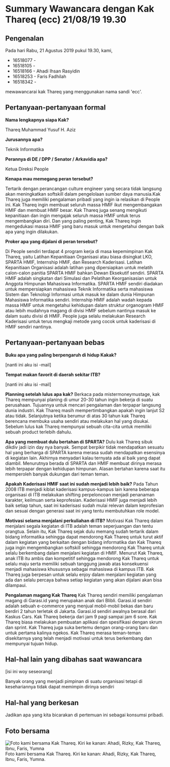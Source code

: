 # Summary Wawancara dengan Kak Thareq (ecc) 21/08/19 19.30

## Pengenalan

Pada hari Rabu, 21 Agustus 2019 pukul 19.30, kami,
- 16518077 -
- 16518105 -
- 16518166 - Ahadi Ihsan Rasyidin
- 16518253 - Faris Fadhilah
- 16518342 -

mewawancarai kak Thareq yang menggunakan nama sandi 'ecc'.


## Pertanyaan-pertanyaan formal

**Nama lengkapnya siapa Kak?**

Thareq Muhammad Yusuf H. Aziz

**Jurusannya apa?**

Teknik Informatika

**Perannya di DE / DPP / Senator / Arkavidia apa?**

Ketua Direksi People

**Kenapa mau memegang peran tersebut?**

Tertarik dengan perancangan culture engineer yang secara tidak langsung akan meningkatkan softskill dalam pengelolaan sumber daya manusia.Kak Thareq juga memiliki pengalaman pribadi yang ingin ia relasikan di People ini. Kak Thareq ingin membuat seluruh massa HMIF ikut mengembangakan HMIF dan membuat HMIF besar. Kak Thareq juga senang mengikuti kepanitiaan dan ingin mengajak seluruh massa HMIF untuk terus mengembangkan diri. Dan yang paling penting, Kak Thareq ingin mengedukasi massa HMIF yang baru masuk untuk mengetahui dengan baik apa yang ingin dilakukan.

**Proker apa yang dijalani di peran tersebut?**

Di People sendiri terdapat 4 program kerja di masa kepemimpinan Kak Thareq, yaitu Latihan Kepanitiaan Organisasi atau biasa disingkat LKO, SPARTA HMIF, Internship HMIF, dan Research Kaderisasi. Latihan Kepanitiaan Organisasi adalah latihan yang dipersiapkan untuk melatih calon-calon panitia SPARTA HMIF bahkan Dewan Eksekutif sendiri. SPARTA HMIF adalah singkatan dari Simulasi dan Pelatihan Keorganisasian untuk Anggota Himpunan Mahasiswa Informatika. SPARTA HMIF sendiri diadakan untuk mempersiapkan mahasiswa Teknik Informatika serta mahasiswa Sistem dan Teknologi Informasi untuk masuk ke dalam dunia Himpunan Mahasiswa Informatika sendiri. Internship HMIF adalah wadah kepada massa HMIF untuk mengetahui kehidupan dalam struktur organogram HMIF atau lebih mudahnya magang di divisi HMIF sebelum nantinya masuk ke dalam suatu divisi di HMIF. People juga selalu melakukan Research Kaderisasi untuk terus mengkaji metode yang cocok untuk kaderisasi di HMIF sendiri nantinya. 


## Pertanyaan-pertanyaan bebas

**Buku apa yang paling berpengaruh di hidup Kakak?**

[nanti ini aku isi -mail]

**Tempat makan favorit di daerah sekitar ITB?**

[nanti ini aku isi -mail]

**Planning setelah lulus apa kak?**
Berkaca pada mistermoneymustage, kak Thareq mempunyai planing di umur 20-30 tahun ingin bekerja di suatu perusahaan. Tujuannya untuk mencari pengalaman dan terpapar langsung dunia industri. Kak Thareq masih mempertimbangkan apakah ingin lanjut S2 atau tidak.
Selanjutnya ketika berumur di atas 30 tahun kak Thareq berencana membuka usaha sendiri atau melakukan hal yang disukai. Sebelum lulus kak Thareq mempunyai sebuah cita-cita untuk memiliki sebuah product terlebih dahulu.

**Apa yang membuat dulu bertahan di SPARTA?**
Dulu kak Thareq sibuk dikdiv jadi izin day nya banyak. Sempat berpikir tidak mendapatkan sesuatu hal yang berharga di SPARTA karena merasa sudah mendapatkan esensinya di kegiatan lain. Akhirnya menyadari kalau ternyata ada al baik yang dapat diambil. Menurutnya berada di SPARTA dan HMIF membuat dirinya merasa lebih terpapar dengan kehidupan himpunan. Alasan bertahan karena saat itu memperoleh banyak dukungan dari teman teman.

**Apakah Kaderisasi HMIF saat ini sudah menjadi lebih baik?**
Pada Tahun 2008 ITB menjadi kiblat kaderisasi kampus-kampus lain karena beberapa organisasi di ITB melakukan shifting perpeloncoan menjadi penanaman karakter, keilmuan serta keprofesian. Kaderisasi HMIF juga menjadi lebih baik setiap tahun, saat ini kaderisasi sudah mulai relevan dalam keprofesian dan sesuai dengan generasi saat ini yang tentu membutuhkan role model.

**Motivasi selama menjalani perkuliahan di ITB?**
Motivasi Kak Thareq dalam menjalani segala kegiatan di ITB adalah teman seperjuangan dan tentu orangtua. Selain itu, Kak Thareq sejak dulu memang sudah tertarik dalam bidang informatika sehingga dapat mendorong Kak Thareq untuk turut aktif dalam kegiatan yang berkaitan dengan bidang informatika dan Kak Thareq juga ingin mengembangkan softskill sehingga mendorong Kak Thareq untuk selalu berkembang dalam menjalani kegiatan di HMIF. Menurut Kak Thareq, anak ITB itu ambis dan kompetitif sehingga mendorong Kak Thareq untuk selalu maju serta memiliki sebuah tanggung jawab atas konsekuensi menjadi mahasiswa khususnya sebagai mahasiswa di kampus ITB. Kak Thareq juga berpesan untuk selalu enjoy dalam menjalani kegiatan yang ada dan selalu percaya bahwa setiap kegiatan yang akan dijalani akan bisa dilampaui.

**Pengalaman magang Kak Thareq**
Kak Thareq sendiri memiliki pengalaman magang di Garasi.id yang merupakan anak dari Blibli. Garasi.id sendiri adalah sebuah e-commerce yang menjual mobil-mobil bekas dan baru berdiri 2 tahun terletak di Jakarta. Garasi.id sendiri awalnya berasal dari Kaskus Cars. Kak Thareq bekerja dari jam 9 pagi sampai jam 6 sore. Kak Thareq biasa melakukan pembuatan aplikasi dan spesifikasi dengan skrum dan sprint. Kak Thareq juga suka bertemu dengan orang-orang baru dan untuk pertama kalinya ngekos. Kak Thareq merasa teman-teman disekitarnya yang telah menjadi motivasi untuk terus berkembang dan mempunyai tujuan hidup. 

## Hal-hal lain yang dibahas saat wawancara

[isi ini woy seseorang]


Banyak orang yang menjadi pimpinan di suatu organisasi tetapi di kesehariannya tidak dapat memimpin dirinya sendiri

## Hal-hal yang berkesan

Jadikan apa yang kita bicarakan di pertemuan ini sebagai konsumsi pribadi.

## Foto bersama
![Foto kami bersama Kak Thareq. Kiri ke kanan: Ahadi, Rizky, Kak Thareq, Ibnu, Faris, Yumna](https://github.com/ozer0532/TugasWawancaraDaemon/raw/master/13516004/16518077-16518105-16518166-16518253-16518342.jpg)
Foto kami bersama Kak Thareq. Kiri ke kanan: Ahadi, Rizky, Kak Thareq, Ibnu, Faris, Yumna.
